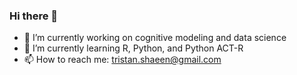 ### Hi there 👋

- 🔭 I’m currently working on cognitive modeling and data science
- 🌱 I’m currently learning R, Python, and Python ACT-R
- 📫 How to reach me: tristan.shaeen@gmail.com

